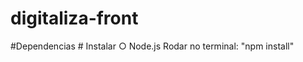 # digitaliza-front

#Dependencias
    # Instalar
        ○ Node.js
        Rodar no terminal: "npm install"